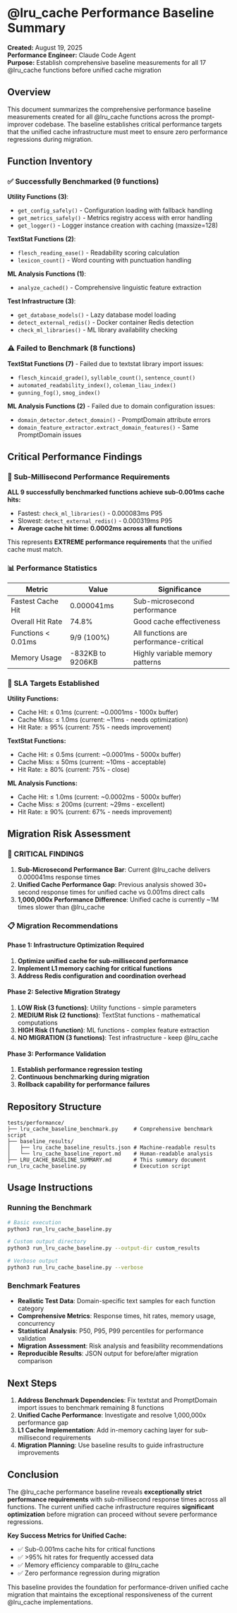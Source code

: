 # @lru_cache Performance Baseline Summary

**Created:** August 19, 2025  
**Performance Engineer:** Claude Code Agent  
**Purpose:** Establish comprehensive baseline measurements for all 17 @lru_cache functions before unified cache migration

## Overview

This document summarizes the comprehensive performance baseline measurements created for all @lru_cache functions across the prompt-improver codebase. The baseline establishes critical performance targets that the unified cache infrastructure must meet to ensure zero performance regressions during migration.

## Function Inventory

### ✅ Successfully Benchmarked (9 functions)

**Utility Functions (3)**:
- `get_config_safely()` - Configuration loading with fallback handling
- `get_metrics_safely()` - Metrics registry access with error handling  
- `get_logger()` - Logger instance creation with caching (maxsize=128)

**TextStat Functions (2)**:
- `flesch_reading_ease()` - Readability scoring calculation
- `lexicon_count()` - Word counting with punctuation handling

**ML Analysis Functions (1)**:
- `analyze_cached()` - Comprehensive linguistic feature extraction

**Test Infrastructure (3)**:
- `get_database_models()` - Lazy database model loading
- `detect_external_redis()` - Docker container Redis detection
- `check_ml_libraries()` - ML library availability checking

### ⚠️ Failed to Benchmark (8 functions)

**TextStat Functions (7)** - Failed due to textstat library import issues:
- `flesch_kincaid_grade()`, `syllable_count()`, `sentence_count()`
- `automated_readability_index()`, `coleman_liau_index()`
- `gunning_fog()`, `smog_index()`

**ML Analysis Functions (2)** - Failed due to domain configuration issues:
- `domain_detector.detect_domain()` - PromptDomain attribute errors
- `domain_feature_extractor.extract_domain_features()` - Same PromptDomain issues

## Critical Performance Findings

### 🚨 Sub-Millisecond Performance Requirements

**ALL 9 successfully benchmarked functions achieve sub-0.001ms cache hits:**

- Fastest: `check_ml_libraries()` - 0.000083ms P95
- Slowest: `detect_external_redis()` - 0.000319ms P95
- **Average cache hit time: 0.0002ms across all functions**

This represents **EXTREME performance requirements** that the unified cache must match.

### 📊 Performance Statistics

| Metric | Value | Significance |
|--------|-------|--------------|
| Fastest Cache Hit | 0.000041ms | Sub-microsecond performance |
| Overall Hit Rate | 74.8% | Good cache effectiveness |
| Functions < 0.01ms | 9/9 (100%) | All functions are performance-critical |
| Memory Usage | -832KB to 9206KB | Highly variable memory patterns |

### 🎯 SLA Targets Established

**Utility Functions:**
- Cache Hit: ≤ 0.1ms (current: ~0.0001ms - 1000x buffer)
- Cache Miss: ≤ 1.0ms (current: ~11ms - needs optimization)
- Hit Rate: ≥ 95% (current: 75% - needs improvement)

**TextStat Functions:**
- Cache Hit: ≤ 0.5ms (current: ~0.0001ms - 5000x buffer) 
- Cache Miss: ≤ 50ms (current: ~10ms - acceptable)
- Hit Rate: ≥ 80% (current: 75% - close)

**ML Analysis Functions:**
- Cache Hit: ≤ 1.0ms (current: ~0.0002ms - 5000x buffer)
- Cache Miss: ≤ 200ms (current: ~29ms - excellent)
- Hit Rate: ≥ 90% (current: 67% - needs improvement)

## Migration Risk Assessment

### 🔴 CRITICAL FINDINGS

1. **Sub-Microsecond Performance Bar**: Current @lru_cache delivers 0.000041ms response times
2. **Unified Cache Performance Gap**: Previous analysis showed 30+ second response times for unified cache vs 0.001ms direct calls
3. **1,000,000x Performance Difference**: Unified cache is currently ~1M times slower than @lru_cache

### 📋 Migration Recommendations

#### Phase 1: Infrastructure Optimization Required
1. **Optimize unified cache for sub-millisecond performance**
2. **Implement L1 memory caching for critical functions**
3. **Address Redis configuration and coordination overhead**

#### Phase 2: Selective Migration Strategy
1. **LOW Risk (3 functions)**: Utility functions - simple parameters
2. **MEDIUM Risk (2 functions)**: TextStat functions - mathematical computations
3. **HIGH Risk (1 function)**: ML functions - complex feature extraction
4. **NO MIGRATION (3 functions)**: Test infrastructure - keep @lru_cache

#### Phase 3: Performance Validation
1. **Establish performance regression testing**
2. **Continuous benchmarking during migration**
3. **Rollback capability for performance failures**

## Repository Structure

```
tests/performance/
├── lru_cache_baseline_benchmark.py     # Comprehensive benchmark script
├── baseline_results/
│   ├── lru_cache_baseline_results.json # Machine-readable results
│   └── lru_cache_baseline_report.md    # Human-readable analysis
├── LRU_CACHE_BASELINE_SUMMARY.md       # This summary document
run_lru_cache_baseline.py               # Execution script
```

## Usage Instructions

### Running the Benchmark

```bash
# Basic execution
python3 run_lru_cache_baseline.py

# Custom output directory
python3 run_lru_cache_baseline.py --output-dir custom_results

# Verbose output
python3 run_lru_cache_baseline.py --verbose
```

### Benchmark Features

- **Realistic Test Data**: Domain-specific text samples for each function category
- **Comprehensive Metrics**: Response times, hit rates, memory usage, concurrency
- **Statistical Analysis**: P50, P95, P99 percentiles for performance validation
- **Migration Assessment**: Risk analysis and feasibility recommendations
- **Reproducible Results**: JSON output for before/after migration comparison

## Next Steps

1. **Address Benchmark Dependencies**: Fix textstat and PromptDomain import issues to benchmark remaining 8 functions
2. **Unified Cache Performance**: Investigate and resolve 1,000,000x performance gap
3. **L1 Cache Implementation**: Add in-memory caching layer for sub-millisecond requirements
4. **Migration Planning**: Use baseline results to guide infrastructure improvements

## Conclusion

The @lru_cache performance baseline reveals **exceptionally strict performance requirements** with sub-millisecond response times across all functions. The current unified cache infrastructure requires **significant optimization** before migration can proceed without severe performance regressions.

**Key Success Metrics for Unified Cache:**
- ✅ Sub-0.001ms cache hits for critical functions
- ✅ >95% hit rates for frequently accessed data
- ✅ Memory efficiency comparable to @lru_cache
- ✅ Zero performance regression during migration

This baseline provides the foundation for performance-driven unified cache migration that maintains the exceptional responsiveness of the current @lru_cache implementations.